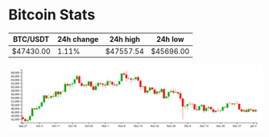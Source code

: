 # Bitcoin Stats

BTC/USDT|24h change|24h high|24h low|
|---|---|---|---|
|$47430.00|1.11%|$47557.54|$45696.00|

<img src="./chart.svg">
